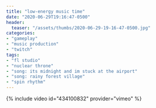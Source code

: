 ```yaml
---
title: "low-energy music time"
date: "2020-06-29T19:16:47-0500"
header:
  teaser: "/assets/thumbs/2020-06-29-19-16-47-0500.jpg"
categories:
- "gameplay"
- "music production"
- "twitch"
tags:
- "fl studio"
- "nuclear throne"
- "song: its midnight and im stuck at the airport"
- "song: rainy forest village"
- "spin rhythm"
---
```

{% include video id="434100832" provider="vimeo" %}
